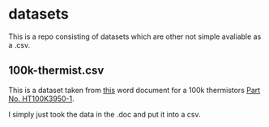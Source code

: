 # datasets

This is a repo consisting of datasets which are other not simple avaliable as a .csv.

## 100k-thermist.csv

This is a dataset taken from [this](http://www.robotdigg.com/upload/pdf/100k-thermistor.doc) word document for a 100k thermistors [Part No. HT100K3950-1](http://www.robotdigg.com/product/198/3950+100k+thermistor+with+1m+cables).

I simply just took the data in the .doc and put it into a csv.
